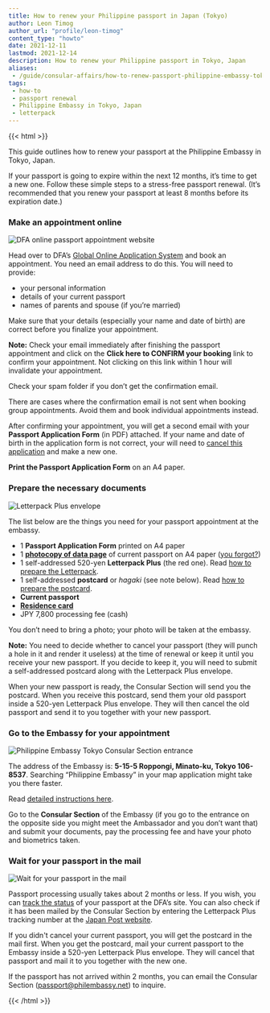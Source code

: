 ```yaml
---
title: How to renew your Philippine passport in Japan (Tokyo)
author: Leon Timog
author_url: "profile/leon-timog"
content_type: "howto"
date: 2021-12-11
lastmod: 2021-12-14
description: How to renew your Philippine passport in Tokyo, Japan
aliases:
 - /guide/consular-affairs/how-to-renew-passport-philippine-embassy-tokyo/
tags:
 - how-to
 - passport renewal
 - Philippine Embassy in Tokyo, Japan
 - letterpack
---
```

{{< html >}}
<p>This guide outlines how to renew your passport at the Philippine Embassy in Tokyo, Japan.</p> 
<p>If your passport is going to expire within the next 12 months, it’s time to get a new one. Follow these simple steps to a stress-free passport renewal. (It’s recommended that you renew your passport at least 8 months before its expiration date.)</p>

<div id="step1" itemprop="step" itemscope itemtype="https://schema.org/HowToStep">
   <link itemprop="url" href="/guide/consular-affairs/how-to-renew-philippine-passport-in-japan-tokyo#make-an-appointment-online" />
     <h3 itemprop="name">Make an appointment online</h3>
     <img itemprop="image" alt="DFA online passport appointment website" loading="lazy" sizes="(min-width: 35em) 800px, 100vw"
         srcset='/guide/consular-affairs/how-to-renew-philippine-passport-in-japan-tokyo/timog-dfa-online-passport-appointment-website-500.gif 500w , /guide/consular-affairs/how-to-renew-philippine-passport-in-japan-tokyo/timog-dfa-online-passport-appointment-website.gif 800w'
         src="/guide/consular-affairs/how-to-renew-philippine-passport-in-japan-tokyo/timog-dfa-online-passport-appointment-website.gif"/>
    <div itemprop="itemListElement" itemscope itemtype="https://schema.org/HowToDirection">
        <div itemprop="text"><p>Head over to DFA&rsquo;s <a href="https://www.passport.gov.ph/appointment">Global Online Application System</a> and book an appointment. You need an email address to do this. You will need to provide:</p>
        <ul>
        <li>your personal information</li>
        <li>details of your current passport</li>
        <li>names of parents and spouse (if you&rsquo;re married)</li>
        </ul>
        <p>Make sure that your details (especially your name and date of birth) are correct before you finalize your appointment.</p>
          <div class="alert pinkbox">
          <p><strong>Note:</strong> Check your email immediately after finishing the passport appointment and click on the <strong>Click here to CONFIRM your booking</strong> link to confirm your appointment. Not clicking on this link within 1 hour will invalidate your appointment.</p><p>Check your spam folder if you don&rsquo;t get the confirmation email.</p><p>There are cases where the confirmation email is not sent when booking group appointments. Avoid them and book individual appointments instead.</p>
          </div>
          <p>After confirming your appointment, you will get a second email with your <strong>Passport Application Form</strong> (in PDF) attached. If your name and date of birth in the application form is not correct, your will need to <a href="https://www.passport.gov.ph/appointment/view">cancel this application</a> and make a new one.</p><p><strong>Print the Passport Application Form</strong> on an A4 paper.</p>
       </div>
    </div>
</div>


<div id="step2" itemprop="step" itemscope itemtype="https://schema.org/HowToStep">
    <link itemprop="url" href="https://example.com/example#step2" />
      <h3 itemprop="name">Prepare the necessary documents</h3>
        <img itemprop="image" alt="Letterpack Plus envelope" loading="lazy" sizes="(min-width: 35em) 800px, 100vw"
         srcset='/guide/consular-affairs/how-to-renew-philippine-passport-in-japan-tokyo/timog-letterpack-plus-500.jpg 500w , /guide/consular-affairs/how-to-renew-philippine-passport-in-japan-tokyo/timog-letterpack-plus.jpg 800w'
           src="/guide/consular-affairs/how-to-renew-philippine-passport-in-japan-tokyo/timog-letterpack-plus.jpg"/>
    <div itemprop="itemListElement" itemscope itemtype="https://schema.org/HowToDirection">
        <div itemprop="text"><p>The list below are the things you need for your passport appointment at the embassy.</p>
        <ul>
        <li>1 <strong>Passport Application Form</strong> printed on A4 paper</li>
        <li>1 <strong><a href="timog-philippine-passport-data-page-photocopy-xerox.jpg">photocopy of data page</a></strong> of current passport on A4 paper (<a href="../photocopy-machine-2nd-floor-azabu-district-minato-ward-office/">you forgot?</a>)</li>
        <li>1 self-addressed 520-yen <strong>Letterpack Plus</strong> (the red one). Read <a href="../how-to-prepare-the-letterpack-plus-postcard/">how to prepare the Letterpack</a>.</li>
        <li>1 self-addressed <strong>postcard</strong> or <em>hagaki</em> (see note below). Read <a href="../how-to-prepare-the-letterpack-plus-postcard/">how to prepare the postcard</a>.</li>
        <li><strong>Current passport</strong></li>
        <li><strong><a href="../../visa-immigration/residence-card/residence-card-front.jpg">Residence card</a></strong></li>
        <li><span itemprop="estimatedCost" itemscope itemtype="https://schema.org/MonetaryAmount">
    <meta itemprop="currency" content="JPY"/>
    <meta itemprop="value" content="7800"/>JPY 7,800 processing fee (cash)</span></li>
        </ul>
        <p>You don&rsquo;t need to bring a photo; your photo will be taken at the embassy.</p>
        <div class="alert pinkbox">
           <p><strong>Note:</strong> You need to decide whether to cancel your passport (they will punch a hole in it and render it useless) at the time of renewal or keep it until you receive your new passport. If you decide to keep it, you will need to submit a self-addressed postcard along with the Letterpack Plus envelope.</p><p>When your new passport is ready, the Consular Section will send you the postcard. When you receive this postcard, send them your old passport inside a 520-yen Letterpack Plus envelope. They will then cancel the old passport and send it to you together with your new passport.</p>
        </div>
    </div>
</div>
   
</div>
  <div id="step3" itemprop="step" itemscope itemtype="https://schema.org/HowToStep">
    <link itemprop="url" href="https://example.com/example#step3" />
    <h3 itemprop="name">Go to the Embassy for your appointment</h3>
    <img itemprop="image" alt="Philippine Embassy Tokyo Consular Section entrance" loading="lazy" sizes="(min-width: 35em) 800px, 100vw"
         srcset='/guide/consular-affairs/how-to-renew-philippine-passport-in-japan-tokyo/timog-philippine-embassy-tokyo-consular-section-500.jpg 500w , /guide/consular-affairs/how-to-renew-philippine-passport-in-japan-tokyo/timog-philippine-embassy-tokyo-consular-section.jpg 800w'
         src="/guide/consular-affairs/how-to-renew-philippine-passport-in-japan-tokyo/timog-philippine-embassy-tokyo-consular-section.jpg"/>
    <div itemprop="itemListElement" itemscope itemtype="https://schema.org/HowToDirection">
        <div itemprop="text">
        <p>The address of the Embassy is: <strong>5-15-5 Roppongi, Minato-ku, Tokyo 106-8537</strong>. Searching &ldquo;Philippine Embassy&rdquo; in your map application might take you there faster.</p><p>Read <a href="../philippine-embassy-tokyo/access/">detailed instructions here</a>.</p><p>Go to the <strong>Consular Section</strong> of the Embassy (if you go to the entrance on the opposite side you might meet the Ambassador and you don&rsquo;t want that) and submit your documents, pay the processing fee and have your photo and biometrics taken.</p>
        </div>
    </div>
</div>

<div id="step4" itemprop="step" itemscope itemtype="https://schema.org/HowToStep">
    <link itemprop="url" href="/guide/consular-affairs/how-to-renew-philippine-passport-in-japan-tokyo#wait-for-your-passport-in-the-mail" />
    <h3 itemprop="name">Wait for your passport in the mail</h3>
    <img itemprop="image" alt="Wait for your passport in the mail" loading="lazy" sizes="(min-width: 35em) 800px, 100vw"
         srcset='/guide/consular-affairs/how-to-renew-philippine-passport-in-japan-tokyo/timog-postbox-500.jpg 500w , /guide/consular-affairs/how-to-renew-philippine-passport-in-japan-tokyo/timog-postbox.jpg 800w'
         src="/guide/consular-affairs/how-to-renew-philippine-passport-in-japan-tokyo/timog-postbox.jpg"/>
    <div itemprop="itemListElement" itemscope itemtype="https://schema.org/HowToDirection">
         <div itemprop="text"><p>Passport processing usually takes about 2 months or less. If you wish, you can <a href="https://tracker.passport.gov.ph/">track the status</a> of your passport at the DFA&rsquo;s site. You can also check if it has been mailed by the Consular Section by entering the Letterpack Plus tracking number at the <a href="https://www.post.japanpost.jp/index_en.html">Japan Post website</a>.</p><p>If you didn't cancel your current passport, you will get the postcard in the mail first. When you get the postcard, mail your current passport to the Embassy inside a 520-yen Letterpack Plus envelope. They will cancel that passport and mail it to you together with the new one.</p><p>If the passport has not arrived within 2 months, you can email the Consular Section (<a href="mailto:passport@philembassy.net">passport@philembassy.net</a>) to inquire.</p>
        </div>
    </div>
</div>

{{< /html >}}